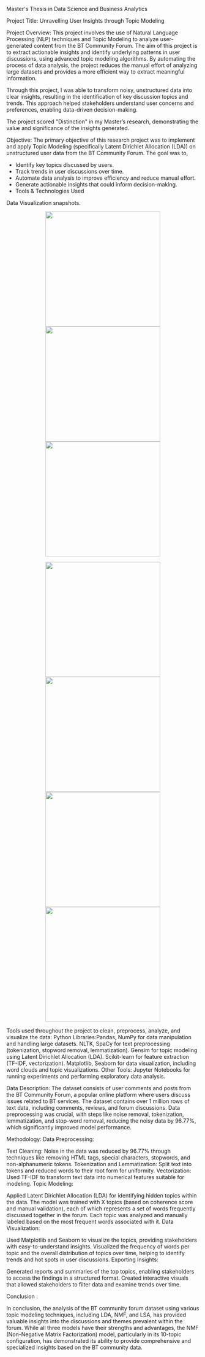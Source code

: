 Master's Thesis in Data Science and Business Analytics

Project Title: Unravelling User Insights through Topic Modeling

Project Overview:
This project involves the use of Natural Language Processing (NLP) techniques and Topic Modeling to analyze user-generated content from the BT Community Forum. The aim of this project is to extract actionable insights and identify underlying patterns in user discussions, using advanced topic modeling algorithms. By automating the process of data analysis, the project reduces the manual effort of analyzing large datasets and provides a more efficient way to extract meaningful information.

Through this project, I was able to transform noisy, unstructured data into clear insights, resulting in the identification of key discussion topics and trends. This approach helped stakeholders understand user concerns and preferences, enabling data-driven decision-making.

The project scored "Distinction" in my Master’s research, demonstrating the value and significance of the insights generated.

Objective:
The primary objective of this research project was to implement and apply Topic Modeling (specifically Latent Dirichlet Allocation (LDA)) on unstructured user data from the BT Community Forum. 
The goal was to,
- Identify key topics discussed by users.
- Track trends in user discussions over time.
- Automate data analysis to improve efficiency and reduce manual effort.
- Generate actionable insights that could inform decision-making.
- Tools & Technologies Used

Data Visualization snapshots.

<p align="center">
  <img src="https://github.com/user-attachments/assets/bed8ddb0-aa05-48ee-9d93-f48b60e683c3" width="300" />
  <img src="https://github.com/user-attachments/assets/a6b039d8-d376-4612-871a-c87c3c8e5baf" width="300" />
  <img src="https://github.com/user-attachments/assets/2888da8f-dd6f-4b47-ab50-6a4c1b3a0481" width="300" />
</p>

<p align="center">
  <img src="https://github.com/user-attachments/assets/036f2f84-5238-4a18-9a9b-95198abfbd69" width="300" />
  <img src="https://github.com/user-attachments/assets/03fa99ea-d5fe-4dd0-ab01-dd326debf9ba" width="300" />
  <img src="https://github.com/user-attachments/assets/db4b018e-0971-41ec-9a2d-09309c5027fd" width="300" />
  <img src="https://github.com/user-attachments/assets/32784a7a-95d9-4c20-a06e-52dae610981c" width="300" />
</p>


Tools used throughout the project to clean, preprocess, analyze, and visualize the data:
Python Libraries:Pandas, NumPy for data manipulation and handling large datasets.
NLTK, SpaCy for text preprocessing (tokenization, stopword removal, lemmatization).
Gensim for topic modeling using Latent Dirichlet Allocation (LDA).
Scikit-learn for feature extraction (TF-IDF, vectorization).
Matplotlib, Seaborn for data visualization, including word clouds and topic visualizations.
Other Tools: Jupyter Notebooks for running experiments and performing exploratory data analysis.

Data Description:
The dataset consists of user comments and posts from the BT Community Forum, a popular online platform where users discuss issues related to BT services.
The dataset contains over 1 million rows of text data, including comments, reviews, and forum discussions.
Data preprocessing was crucial, with steps like noise removal, tokenization, lemmatization, and stop-word removal, reducing the noisy data by 96.77%, which significantly improved model performance.

Methodology:
Data Preprocessing:

Text Cleaning: Noise in the data was reduced by 96.77% through techniques like removing HTML tags, special characters, stopwords, and non-alphanumeric tokens.
Tokenization and Lemmatization: Split text into tokens and reduced words to their root form for uniformity.
Vectorization: Used TF-IDF to transform text data into numerical features suitable for modeling.
Topic Modeling:

Applied Latent Dirichlet Allocation (LDA) for identifying hidden topics within the data.
The model was trained with X topics (based on coherence score and manual validation), each of which represents a set of words frequently discussed together in the forum.
Each topic was analyzed and manually labeled based on the most frequent words associated with it.
Data Visualization:

Used Matplotlib and Seaborn to visualize the topics, providing stakeholders with easy-to-understand insights.
Visualized the frequency of words per topic and the overall distribution of topics over time, helping to identify trends and hot spots in user discussions.
Exporting Insights:

Generated reports and summaries of the top topics, enabling stakeholders to access the findings in a structured format.
Created interactive visuals that allowed stakeholders to filter data and examine trends over time.

Conclusion :

In conclusion, the analysis of the BT community forum dataset using various topic modeling techniques, including LDA, NMF, and LSA, has provided valuable insights into the discussions and themes prevalent within the forum. While all three models have their strengths and advantages, the NMF (Non-Negative Matrix Factorization) model, particularly in its 10-topic configuration, has demonstrated its ability to provide comprehensive and specialized insights based on the BT community data.
